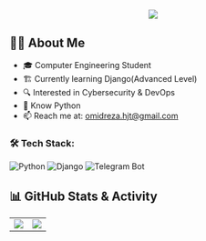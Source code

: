 <h1 align="center">
       <img src="https://readme-typing-svg.herokuapp.com/?font=Fira+Code&pause=1000&color=blue&width=435&lines=Hi+there%2C+I'm+OmidReza+👋" />
</h1>

## 👨‍💻 About Me  
- 🎓 Computer Engineering Student
- 🏗️ Currently learning Django(Advanced Level)
- 🔍 Interested in Cybersecurity & DevOps
- 🐍 Know Python
- 📫 Reach me at: omidreza.hjt@gmail.com


### 🛠️ Tech Stack:
![Python](https://img.shields.io/badge/Python-3776AB?style=for-the-badge&logo=python&logoColor=white)
![Django](https://img.shields.io/badge/Django-092E20?style=for-the-badge&logo=django&logoColor=white)
![Telegram Bot](https://img.shields.io/badge/telegram%20bot-2CA5E0?style=for-the-badge&logo=telegram&logoColor=white)

## 📊 GitHub Stats & Activity  
<table>
  <tr>
    <td>
      <img src="https://github-readme-stats.vercel.app/api?username=OmidRezaHjT&show_icons=true&theme=dark" />
    </td>
    <td>
      <img src="https://github-readme-activity-graph.vercel.app/graph?username=OmidRezaHjT&theme=react-dark" />
    </td>
  </tr>
</table>
